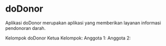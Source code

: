 # doDonor
Aplikasi doDonor merupakan aplikasi yang memberikan layanan informasi pendonoran darah.

Kelompok doDonor
Ketua Kelompok:
Anggota 1:
Anggota 2:
